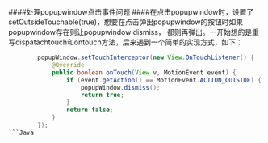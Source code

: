 ####处理popupwindow点击事件问题
####在点击popupwindow时，设置了setOutsideTouchable(true)，想要在点击弹出popupwindow的按钮时如果popupwindow存在则让popupwindow dismiss，
都则再弹出。一开始想的是重写dispatachtouch和ontouch方法，后来遇到一个简单的实现方式，如下：
```Java
        popupWindow.setTouchInterceptor(new View.OnTouchListener() {
            @Override
            public boolean onTouch(View v, MotionEvent event) {
                if (event.getAction() == MotionEvent.ACTION_OUTSIDE) {
                    popupWindow.dismiss();
                    return true;
                }
                return false;
            }
        });
```Java
